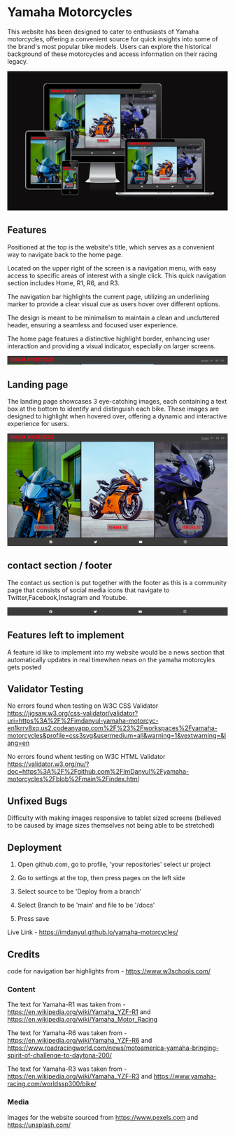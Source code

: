 # Yamaha Motorcycles

This website has been designed to cater to enthusiasts of Yamaha motorcycles, offering a convenient source for quick insights into some of the brand's most popular bike models. Users can explore the historical background of these motorcycles and access information on their racing legacy.</p>

![Nav Bar](https://github.com/ImDanyul/yamaha-motorcycles/blob/main/media/e5bUD5j%20-%20Imgur.png)

## Features

Positioned at the top is the website's title, which serves as a convenient way to navigate back to the home page.

Located on the upper right of the screen is a navigation menu, with easy access to specific areas of interest with a single click. This quick navigation section includes Home, R1, R6, and R3.

The navigation bar highlights the current page, utilizing an underlining marker to provide a clear visual cue as users hover over different options.

The design is meant to be minimalism to maintain a clean and uncluttered header, ensuring a seamless and focused user experience.

The home page features a distinctive highlight border, enhancing user interaction and providing a visual indicator, especially on larger screens.

![Nav Bar](https://github.com/ImDanyul/yamaha-motorcycles/blob/main/media/3%20-%20kdtdpFa.png)

## Landing page

The landing page showcases 3 eye-catching images, each containing a text box at the bottom to identify and distinguish each bike. These images are designed to highlight when hovered over, offering a dynamic and interactive experience for users.

![Landing Page](https://github.com/ImDanyul/yamaha-motorcycles/blob/main/media/1%20-%201Narx35.png)

## contact section / footer

The contact us section is put together with the footer as this is a community page that consists of social media icons that navigate to Twitter,Facebook,Instagram and Youtube.

![Footer](https://github.com/ImDanyul/yamaha-motorcycles/blob/main/media/2%20-%20DW0Qxnd.png)

## Features left to implement

A feature id like to implement into my website would be a news section that automatically updates in real timewhen news on the yamaha motorcyles gets posted

## Validator Testing

No errors found when testing on W3C CSS Validator <https://jigsaw.w3.org/css-validator/validator?uri=https%3A%2F%2Fimdanyul-yamaha-motorcyc-en1krrv8xq.us2.codeanyapp.com%2F%23%2Fworkspaces%2Fyamaha-motorcycles&profile=css3svg&usermedium=all&warning=1&vextwarning=&lang=en>

No errors found whent testing on W3C HTML Validator <https://validator.w3.org/nu/?doc=https%3A%2F%2Fgithub.com%2FImDanyul%2Fyamaha-motorcycles%2Fblob%2Fmain%2Findex.html>

## Unfixed Bugs

Difficulty with making images responsive to tablet sized screens (believed to be caused by image sizes themselves not being able to be stretched)

## Deployment

1. Open github.com, go to profile, 'your repositories' select ur project

2. Go to settings at the top, then press pages on the left side

3. Select source to be 'Deploy from a branch'

4. Select Branch to be 'main' and file to be '/docs'

5. Press save

Live Link - <https://imdanyul.github.io/yamaha-motorcycles/>

## Credits

code for navigation bar highlights from - <https://www.w3schools.com/>

### Content

The text for Yamaha-R1 was taken from - <https://en.wikipedia.org/wiki/Yamaha_YZF-R1> and <https://en.wikipedia.org/wiki/Yamaha_Motor_Racing>

The text for Yamaha-R6 was taken from - <https://en.wikipedia.org/wiki/Yamaha_YZF-R6> and <https://www.roadracingworld.com/news/motoamerica-yamaha-bringing-spirit-of-challenge-to-daytona-200/>

The text for Yamaha-R3 was taken from - <https://en.wikipedia.org/wiki/Yamaha_YZF-R3> and <https://www.yamaha-racing.com/worldssp300/bike/>

### Media

Images for the website sourced from <https://www.pexels.com> and <https://unsplash.com/>
